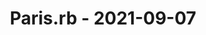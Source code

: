---
layout: post
title: Paris.rb - 2021-09-07
datetime: '2021-09-07T13:15:00-04:00'
name: Paris.rb
external_url: https://www.meetup.com/parisrb/events/268866005/
online_event: false
year_month: 2021-09
---